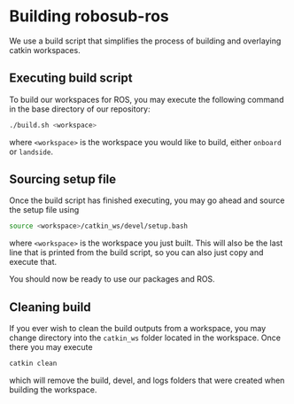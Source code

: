 # Building robosub-ros

We use a build script that simplifies the process of building and overlaying catkin workspaces.
 
## Executing build script 
To build our workspaces for ROS, you may execute the following command in the base directory of our repository:
```bash
./build.sh <workspace>
```
where `<workspace>` is the workspace you would like to build, either `onboard` or `landside`.

## Sourcing setup file
Once the build script has finished executing, you may go ahead and source the setup file using
```bash
source <workspace>/catkin_ws/devel/setup.bash
```
where `<workspace>` is the workspace you just built. This will also be the last line that is 
printed from the build script, so you can also just copy and execute that.

You should now be ready to use our packages and ROS.

## Cleaning build
If you ever wish to clean the build outputs from a workspace, you may change directory
into the `catkin_ws` folder located in the workspace. Once there you may execute 
```bash
catkin clean
``` 
which will remove the build, devel, and logs folders that were created when building
the workspace.
